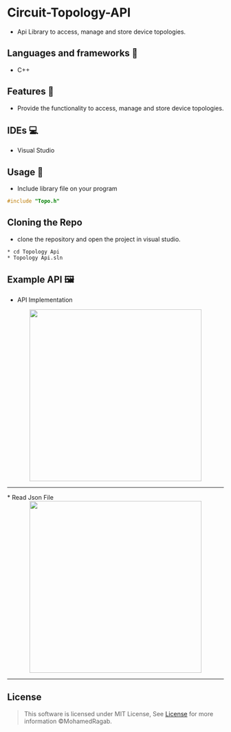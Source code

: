 # Circuit-Topology-API
* Api Library to access, manage and store device topologies.
## Languages and frameworks 📑
* C++ 
## Features 🥇
* Provide the functionality to access, manage and store device topologies.
## IDEs 💻
* Visual Studio
## Usage 🚀
* Include library file on your program
``` c++
#include "Topo.h"
```
## Cloning the Repo 
* clone the repository and open the project in visual studio.
```
* cd Topology Api
* Topology Api.sln
```

## Example API 🖼️
* API Implementation


<div align='center'>
<img height="400px" src="https://user-images.githubusercontent.com/38363762/169151368-504867cb-3902-4467-ab87-fc58c407cf6c.png">
<hr/>
</div>
* Read Json File
<div align='center'>
<img height="400px" src="https://user-images.githubusercontent.com/38363762/169151253-3cc6c4a3-a3dc-44f3-92b9-07a99443eec6.png">
<hr/>
</div>


## License

> This software is licensed under MIT License, See [License](https://github.com/MohamedRagaab/Function-Plotter/blob/main/LICENSE) for more information ©MohamedRagab.
